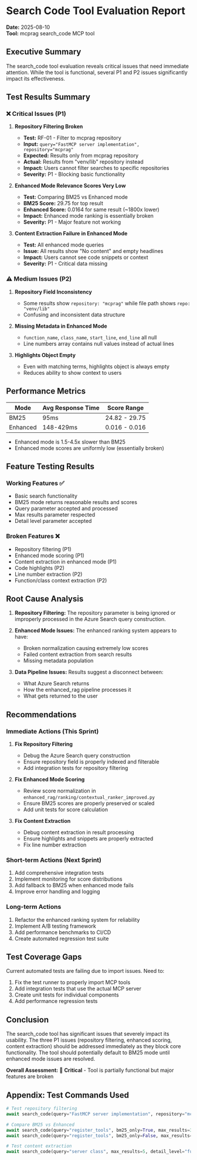 # Search Code Tool Evaluation Report
**Date:** 2025-08-10  
**Tool:** mcprag search_code MCP tool

## Executive Summary

The search_code tool evaluation reveals critical issues that need immediate attention. While the tool is functional, several P1 and P2 issues significantly impact its effectiveness.

## Test Results Summary

### ❌ Critical Issues (P1)

1. **Repository Filtering Broken**
   - **Test:** RF-01 - Filter to mcprag repository
   - **Input:** `query="FastMCP server implementation", repository="mcprag"`
   - **Expected:** Results only from mcprag repository
   - **Actual:** Results from "venv/lib" repository instead
   - **Impact:** Users cannot filter searches to specific repositories
   - **Severity:** P1 - Blocking basic functionality

2. **Enhanced Mode Relevance Scores Very Low**
   - **Test:** Comparing BM25 vs Enhanced mode
   - **BM25 Score:** 29.75 for top result
   - **Enhanced Score:** 0.0164 for same result (~1800x lower)
   - **Impact:** Enhanced mode ranking is essentially broken
   - **Severity:** P1 - Major feature not working

3. **Content Extraction Failure in Enhanced Mode**
   - **Test:** All enhanced mode queries
   - **Issue:** All results show "No content" and empty headlines
   - **Impact:** Users cannot see code snippets or context
   - **Severity:** P1 - Critical data missing

### ⚠️ Medium Issues (P2)

1. **Repository Field Inconsistency**
   - Some results show `repository: "mcprag"` while file path shows `repo: "venv/lib"`
   - Confusing and inconsistent data structure

2. **Missing Metadata in Enhanced Mode**
   - `function_name`, `class_name`, `start_line`, `end_line` all null
   - Line numbers array contains null values instead of actual lines

3. **Highlights Object Empty**
   - Even with matching terms, highlights object is always empty
   - Reduces ability to show context to users

## Performance Metrics

| Mode | Avg Response Time | Score Range |
|------|-------------------|-------------|
| BM25 | 95ms | 24.82 - 29.75 |
| Enhanced | 148-429ms | 0.016 - 0.016 |

- Enhanced mode is 1.5-4.5x slower than BM25
- Enhanced mode scores are uniformly low (essentially broken)

## Feature Testing Results

### Working Features ✅
- Basic search functionality
- BM25 mode returns reasonable results and scores
- Query parameter accepted and processed
- Max results parameter respected
- Detail level parameter accepted

### Broken Features ❌
- Repository filtering (P1)
- Enhanced mode scoring (P1)
- Content extraction in enhanced mode (P1)
- Code highlights (P2)
- Line number extraction (P2)
- Function/class context extraction (P2)

## Root Cause Analysis

1. **Repository Filtering:** The repository parameter is being ignored or improperly processed in the Azure Search query construction.

2. **Enhanced Mode Issues:** The enhanced ranking system appears to have:
   - Broken normalization causing extremely low scores
   - Failed content extraction from search results
   - Missing metadata population

3. **Data Pipeline Issues:** Results suggest a disconnect between:
   - What Azure Search returns
   - How the enhanced_rag pipeline processes it
   - What gets returned to the user

## Recommendations

### Immediate Actions (This Sprint)
1. **Fix Repository Filtering**
   - Debug the Azure Search query construction
   - Ensure repository field is properly indexed and filterable
   - Add integration tests for repository filtering

2. **Fix Enhanced Mode Scoring**
   - Review score normalization in `enhanced_rag/ranking/contextual_ranker_improved.py`
   - Ensure BM25 scores are properly preserved or scaled
   - Add unit tests for score calculation

3. **Fix Content Extraction**
   - Debug content extraction in result processing
   - Ensure highlights and snippets are properly extracted
   - Fix line number extraction

### Short-term Actions (Next Sprint)
1. Add comprehensive integration tests
2. Implement monitoring for score distributions
3. Add fallback to BM25 when enhanced mode fails
4. Improve error handling and logging

### Long-term Actions
1. Refactor the enhanced ranking system for reliability
2. Implement A/B testing framework
3. Add performance benchmarks to CI/CD
4. Create automated regression test suite

## Test Coverage Gaps

Current automated tests are failing due to import issues. Need to:
1. Fix the test runner to properly import MCP tools
2. Add integration tests that use the actual MCP server
3. Create unit tests for individual components
4. Add performance regression tests

## Conclusion

The search_code tool has significant issues that severely impact its usability. The three P1 issues (repository filtering, enhanced scoring, content extraction) should be addressed immediately as they block core functionality. The tool should potentially default to BM25 mode until enhanced mode issues are resolved.

**Overall Assessment:** 🔴 **Critical** - Tool is partially functional but major features are broken

## Appendix: Test Commands Used

```python
# Test repository filtering
await search_code(query="FastMCP server implementation", repository="mcprag", max_results=3)

# Compare BM25 vs Enhanced
await search_code(query="register_tools", bm25_only=True, max_results=3)
await search_code(query="register_tools", bm25_only=False, max_results=3)

# Test content extraction
await search_code(query="server class", max_results=5, detail_level="full")
```